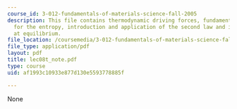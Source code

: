 ```yaml
---
course_id: 3-012-fundamentals-of-materials-science-fall-2005
description: This file contains thermodynamic driving forces, fundamental equation
  for the entropy, introduction and application of the second law and internal energy
  at equilibrium.
file_location: /coursemedia/3-012-fundamentals-of-materials-science-fall-2005/af1993c10933e877d130e5593778885f_lec08t_note.pdf
file_type: application/pdf
layout: pdf
title: lec08t_note.pdf
type: course
uid: af1993c10933e877d130e5593778885f

---
```

None